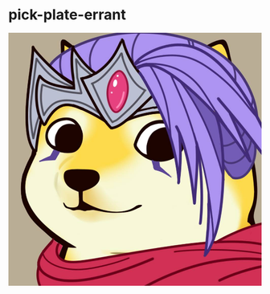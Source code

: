 # pick-plate-errant

 ![image](https://github.com/touch-head-optimistically/pick-plate-errant/blob/master/WechatIMG7.jpeg)
